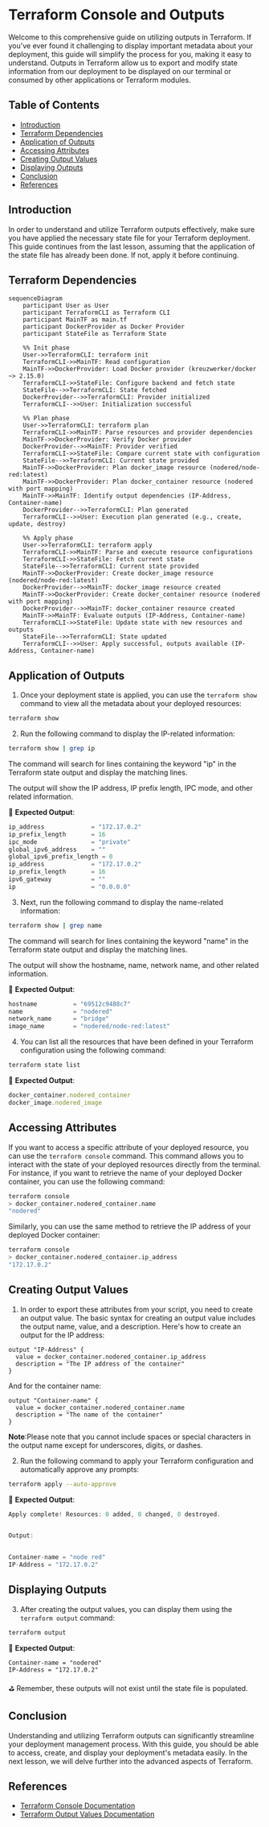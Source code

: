 # Terraform Console and Outputs

Welcome to this comprehensive guide on utilizing outputs in Terraform. If you've ever found it challenging to display important metadata about your deployment, this guide will simplify the process for you, making it easy to understand. Outputs in Terraform allow us to export and modify state information from our deployment to be displayed on our terminal or consumed by other applications or Terraform modules. 

## Table of Contents

- [Introduction](#introduction)
- [Terraform Dependencies](#terraform-dependencies)
- [Application of Outputs](#application-of-outputs)
- [Accessing Attributes](#accessing-attributes)
- [Creating Output Values](#creating-output-values)
- [Displaying Outputs](#displaying-outputs)
- [Conclusion](#conclusion)
- [References](#references)

## Introduction

In order to understand and utilize Terraform outputs effectively, make sure you have applied the necessary state file for your Terraform deployment. This guide continues from the last lesson, assuming that the application of the state file has already been done. If not, apply it before continuing.

## Terraform Dependencies

```mermaid
sequenceDiagram
    participant User as User
    participant TerraformCLI as Terraform CLI
    participant MainTF as main.tf
    participant DockerProvider as Docker Provider
    participant StateFile as Terraform State

    %% Init phase
    User->>TerraformCLI: terraform init
    TerraformCLI->>MainTF: Read configuration
    MainTF->>DockerProvider: Load Docker provider (kreuzwerker/docker ~> 2.15.0)
    TerraformCLI->>StateFile: Configure backend and fetch state
    StateFile-->>TerraformCLI: State fetched
    DockerProvider-->>TerraformCLI: Provider initialized
    TerraformCLI-->>User: Initialization successful

    %% Plan phase
    User->>TerraformCLI: terraform plan
    TerraformCLI->>MainTF: Parse resources and provider dependencies
    MainTF->>DockerProvider: Verify Docker provider
    DockerProvider-->>MainTF: Provider verified
    TerraformCLI->>StateFile: Compare current state with configuration
    StateFile-->>TerraformCLI: Current state provided
    MainTF->>DockerProvider: Plan docker_image resource (nodered/node-red:latest)
    MainTF->>DockerProvider: Plan docker_container resource (nodered with port mapping)
    MainTF->>MainTF: Identify output dependencies (IP-Address, Container-name)
    DockerProvider-->>TerraformCLI: Plan generated
    TerraformCLI-->>User: Execution plan generated (e.g., create, update, destroy)

    %% Apply phase
    User->>TerraformCLI: terraform apply
    TerraformCLI->>MainTF: Parse and execute resource configurations
    TerraformCLI->>StateFile: Fetch current state
    StateFile-->>TerraformCLI: Current state provided
    MainTF->>DockerProvider: Create docker_image resource (nodered/node-red:latest)
    DockerProvider-->>MainTF: docker_image resource created
    MainTF->>DockerProvider: Create docker_container resource (nodered with port mapping)
    DockerProvider-->>MainTF: docker_container resource created
    MainTF->>MainTF: Evaluate outputs (IP-Address, Container-name)
    TerraformCLI->>StateFile: Update state with new resources and outputs
    StateFile-->>TerraformCLI: State updated
    TerraformCLI-->>User: Apply successful, outputs available (IP-Address, Container-name)
```

## Application of Outputs

1. Once your deployment state is applied, you can use the `terraform show` command to view all the metadata about your deployed resources:

```bash
terraform show
```

2. Run the following command to display the IP-related information:

```bash
terraform show | grep ip
```

The command will search for lines containing the keyword "ip" in the Terraform state output and display the matching lines.

The output will show the IP address, IP prefix length, IPC mode, and other related information.

🎯 **Expected Output**:

```js
ip_address             = "172.17.0.2"
ip_prefix_length       = 16
ipc_mode               = "private"
global_ipv6_address    = ""
global_ipv6_prefix_length = 0
ip_address             = "172.17.0.2"
ip_prefix_length       = 16
ipv6_gateway           = ""
ip                     = "0.0.0.0"
```

3. Next, run the following command to display the name-related information:

```bash
terraform show | grep name
```

The command will search for lines containing the keyword "name" in the Terraform state output and display the matching lines.

The output will show the hostname, name, network name, and other related information.

🎯 **Expected Output**:

```js
hostname          = "69512c9488c7"
name              = "nodered"
network_name      = "bridge"
image_name        = "nodered/node-red:latest"
```

4. You can list all the resources that have been defined in your Terraform configuration using the following command:

```bash
terraform state list
```

🎯 **Expected Output**:

```js
docker_container.nodered_container
docker_image.nodered_image
```

## Accessing Attributes

If you want to access a specific attribute of your deployed resource, you can use the `terraform console` command. This command allows you to interact with the state of your deployed resources directly from the terminal. For instance, if you want to retrieve the name of your deployed Docker container, you can use the following command:

```bash
terraform console
> docker_container.nodered_container.name
"nodered"
```

Similarly, you can use the same method to retrieve the IP address of your deployed Docker container:

```bash
terraform console
> docker_container.nodered_container.ip_address
"172.17.0.2"
```

## Creating Output Values

1. In order to export these attributes from your script, you need to create an output value. The basic syntax for creating an output value includes the output name, value, and a description. Here's how to create an output for the IP address:

```hcl
output "IP-Address" {
  value = docker_container.nodered_container.ip_address
  description = "The IP address of the container"
}
```

And for the container name:

```hcl
output "Container-name" {
  value = docker_container.nodered_container.name
  description = "The name of the container"
}
```

**Note**:Please note that you cannot include spaces or special characters in the output name except for underscores, digits, or dashes.

2. Run the following command to apply your Terraform configuration and automatically approve any prompts:

```bash
terraform apply --auto-approve
```

🎯 **Expected Output**:

```js
Apply complete! Resources: 0 added, 0 changed, 0 destroyed.


Output:


Container-name = "node red"
IP-Address = "172.17.0.2"
```

## Displaying Outputs

3. After creating the output values, you can display them using the `terraform output` command:

```bash
terraform output
```

🎯 **Expected Output**:

```plaintext
Container-name = "nodered"
IP-Address = "172.17.0.2"
```

⛳️ Remember, these outputs will not exist until the state file is populated.

## Conclusion

Understanding and utilizing Terraform outputs can significantly streamline your deployment management process. With this guide, you should be able to access, create, and display your deployment's metadata easily. In the next lesson, we will delve further into the advanced aspects of Terraform.

## References

- [Terraform Console Documentation](https://developer.hashicorp.com/terraform/cli/commands/console)
- [Terraform Output Values Documentation](https://developer.hashicorp.com/terraform/language/values/outputs)
